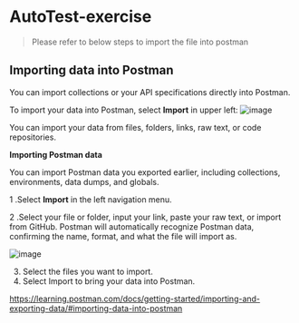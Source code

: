 # AutoTest-exercise

>Please refer to below steps to import the file into postman

## Importing data into Postman

You can import collections or your API specifications directly into Postman.

To import your data into Postman, select **Import** in upper left:
![image](https://user-images.githubusercontent.com/50220407/171186455-50301461-ceaa-4221-a9f8-3002c2cdefd7.png)

You can import your data from files, folders, links, raw text, or code repositories.

**Importing Postman data**

You can import Postman data you exported earlier, including collections, environments, data dumps, and globals.

1 .Select **Import** in the left navigation menu.

2 .Select your file or folder, input your link, paste your raw text, or import from GitHub. Postman will automatically recognize Postman data, confirming the name, format, and what the file will import as.

![image](https://user-images.githubusercontent.com/50220407/171187422-86333911-cb5d-4e2c-b760-a356cc5a1412.png)

3. Select the files you want to import.
4. Select Import to bring your data into Postman.

https://learning.postman.com/docs/getting-started/importing-and-exporting-data/#importing-data-into-postman
